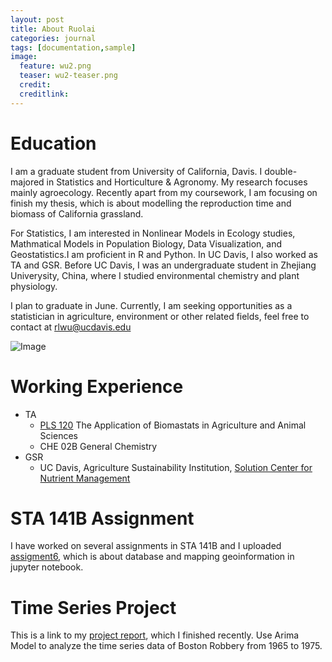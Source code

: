 ```yaml
---
layout: post
title: About Ruolai
categories: journal
tags: [documentation,sample]
image:
  feature: wu2.png
  teaser: wu2-teaser.png
  credit: 
  creditlink: 
---
```


# Education
I am a graduate student from University of California, Davis. I double-majored in Statistics and Horticulture & Agronomy. My research focuses mainly agroecology. Recently apart from my coursework, I am focusing on finish my thesis, which is about modelling the reproduction time and biomass of California grassland. 

For Statistics, I am interested in Nonlinear Models in Ecology studies, Mathmatical Models in Population Biology, Data Visualization, and Geostatistics.I am proficient in R and Python. In UC Davis, I also worked as TA and GSR. Before UC Davis, I was an undergraduate student in Zhejiang Univerysity, China, where I studied environmental chemistry and plant physiology.

I plan to graduate in June. Currently, I am seeking opportunities as a statistician in agriculture, environment or other related fields, feel free to contact at <a href="mailto:rlwu@ucdavis.edu">rlwu@ucdavis.edu</a>

![Image](https://wurl2013.github.io/STA141Btest/images/wu1.png)

# Working Experience
* TA 
  * [PLS 120](http://catalog.ucdavis.edu/programs/PLS/PLScourses.html) The Application of Biomastats in Agriculture and Animal Sciences
  * CHE 02B General Chemistry
* GSR 
  * UC Davis, Agriculture Sustainability Institution, [Solution Center for Nutrient Management](http://ucanr.edu/sites/Nutrient_Management_Solutions/)


# STA 141B Assignment
I have worked on several assignments in STA 141B and I uploaded [assigment6](https://wurl2013.github.io/STA141Btest/attachment/assignment6.html), which is about database and mapping geoinformation in jupyter notebook.

# Time Series Project
This is a link to my [project report](https://wurl2013.github.io/STA141Btest/attachment/report.html), which I finished recently. Use Arima Model to analyze the time series data of Boston Robbery from 1965 to 1975. 

